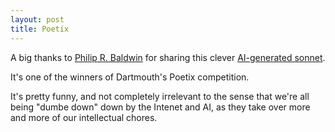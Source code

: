 ```yaml
---
layout: post
title: Poetix
---
```


A big thanks to [Philip R. Baldwin](https://www.linkedin.com/in/philip-baldwin-1658905/) for sharing this clever [AI-generated sonnet](https://youtu.be/wUFflUsK7Dw).

It's one of the winners of Dartmouth's Poetix competition.

It's pretty funny, and not completely irrelevant to the sense that we're all being "dumbe down" down by the Intenet and AI, as they take over more and more of our intellectual chores.
